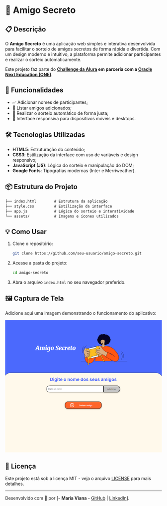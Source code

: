 # 🎁 Amigo Secreto

## 📋 Descrição
O **Amigo Secreto** é uma aplicação web simples e interativa desenvolvida para facilitar o sorteio de amigos secretos de forma rápida e divertida. Com um design moderno e intuitivo, a plataforma permite adicionar participantes e realizar o sorteio automaticamente.

Este projeto faz parte do **[Challenge da Alura](https://www.alura.com.br/) em parceria com a [Oracle Next Education (ONE)](https://www.oracle.com/education/)**.

## 🚀 Funcionalidades
- ✅ Adicionar nomes de participantes;
- 🔄 Listar amigos adicionados;
- 🎯 Realizar o sorteio automático de forma justa;
- 📱 Interface responsiva para dispositivos móveis e desktops.

## 🛠️ Tecnologias Utilizadas
- **HTML5**: Estruturação do conteúdo;
- **CSS3**: Estilização da interface com uso de variáveis e design responsivo;
- **JavaScript (JS)**: Lógica do sorteio e manipulação do DOM;
- **Google Fonts**: Tipografias modernas (Inter e Merriweather).

## 📦 Estrutura do Projeto
```
├── index.html        # Estrutura da aplicação
├── style.css         # Estilização da interface
├── app.js            # Lógica do sorteio e interatividade
└── assets/           # Imagens e ícones utilizados
```

## 💡 Como Usar
1. Clone o repositório:
   ```bash
   git clone https://github.com/seu-usuario/amigo-secreto.git
   ```
2. Acesse a pasta do projeto:
   ```bash
   cd amigo-secreto
   ```
3. Abra o arquivo `index.html` no seu navegador preferido.

## 🖼️ Captura de Tela
Adicione aqui uma imagem demonstrando o funcionamento do aplicativo:

![Amigo Secreto Screenshot](assets/img_tela_amigo_secreto.png)


## 📄 Licença
Este projeto está sob a licença MIT - veja o arquivo [LICENSE](LICENSE) para mais detalhes.

---
Desenvolvido com 💙 por [- **Maria Viana** - [GitHub](https://github.com/Marian97a) | [LinkedIn](https://www.linkedin.com/in/maria-viana-nas/)].

